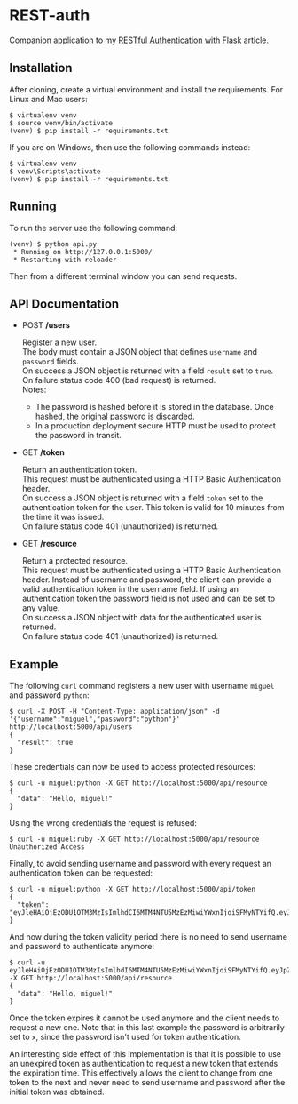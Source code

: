 REST-auth
=========

Companion application to my [RESTful Authentication with Flask](http://blog.miguelgrinberg.com/post/restful-authentication-with-flask) article.

Installation
------------

After cloning, create a virtual environment and install the requirements. For Linux and Mac users:

    $ virtualenv venv
    $ source venv/bin/activate
    (venv) $ pip install -r requirements.txt

If you are on Windows, then use the following commands instead:

    $ virtualenv venv
    $ venv\Scripts\activate
    (venv) $ pip install -r requirements.txt

Running
-------

To run the server use the following command:

    (venv) $ python api.py
     * Running on http://127.0.0.1:5000/
     * Restarting with reloader

Then from a different terminal window you can send requests.

API Documentation
-----------------

- POST **/users**

    Register a new user.<br>
    The body must contain a JSON object that defines `username` and `password` fields.<br>
    On success a JSON object is returned with a field `result` set to `true`.<br>
    On failure status code 400 (bad request) is returned.<br>
    Notes:
    - The password is hashed before it is stored in the database. Once hashed, the original password is discarded.
    - In a production deployment secure HTTP must be used to protect the password in transit.

- GET **/token**

    Return an authentication token.<br>
    This request must be authenticated using a HTTP Basic Authentication header.<br>
    On success a JSON object is returned with a field `token` set to the authentication token for the user. This token is valid for 10 minutes from the time it was issued.<br>
    On failure status code 401 (unauthorized) is returned.

- GET **/resource**

    Return a protected resource.<br>
    This request must be authenticated using a HTTP Basic Authentication header. Instead of username and password, the client can provide a valid authentication token in the username field. If using an authentication token the password field is not used and can be set to any value.<br>
    On success a JSON object with data for the authenticated user is returned.<br>
    On failure status code 401 (unauthorized) is returned.

Example
-------

The following `curl` command registers a new user with username `miguel` and password `python`:

    $ curl -X POST -H "Content-Type: application/json" -d '{"username":"miguel","password":"python"}' http://localhost:5000/api/users
    {
      "result": true
    }

These credentials can now be used to access protected resources:

    $ curl -u miguel:python -X GET http://localhost:5000/api/resource
    {
      "data": "Hello, miguel!"
    }

Using the wrong credentials the request is refused:

    $ curl -u miguel:ruby -X GET http://localhost:5000/api/resource
    Unauthorized Access

Finally, to avoid sending username and password with every request an authentication token can be requested:

    $ curl -u miguel:python -X GET http://localhost:5000/api/token
    {
      "token": "eyJleHAiOjEzODU1OTM3MzIsImlhdCI6MTM4NTU5MzEzMiwiYWxnIjoiSFMyNTYifQ.eyJpZCI6MX0.uc92MTwiB0vnyFG68PzCziwnPqCTFq_QwLOz5btOSgg"
    }

And now during the token validity period there is no need to send username and password to authenticate anymore:

    $ curl -u eyJleHAiOjEzODU1OTM3MzIsImlhdI6MTM4NTU5MzEzMiwiYWxnIjoiSFMyNTYifQ.eyJpZCI6MX0.uc92MTwiB0vnyFG68PzCziwnPqCTFq_QwLOz5btOSgg:x -X GET http://localhost:5000/api/resource
    {
      "data": "Hello, miguel!"
    }

Once the token expires it cannot be used anymore and the client needs to request a new one. Note that in this last example the password is arbitrarily set to `x`, since the password isn't used for token authentication.

An interesting side effect of this implementation is that it is possible to use an unexpired token as authentication to request a new token that extends the expiration time. This effectively allows the client to change from one token to the next and never need to send username and password after the initial token was obtained.



